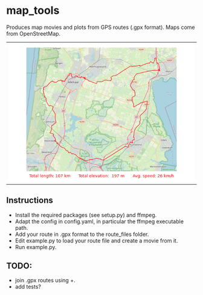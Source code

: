 # map_tools
Produces map movies and plots from GPS routes (.gpx format). Maps come from OpenStreetMap.

<table>
  <tr>
    <td colspan="2"><img src="output/example_map.png"></td>
  </tr>
 </table>


## Instructions
- Install the required packages (see setup.py) and ffmpeg.
- Adapt the config in config.yaml, in particular the ffmpeg executable path.
- Add your route in .gpx format to the route_files folder.
- Edit example.py to load your route file and create a movie from it.
- Run example.py.

## TODO:
- join .gpx routes using +.
- add tests?